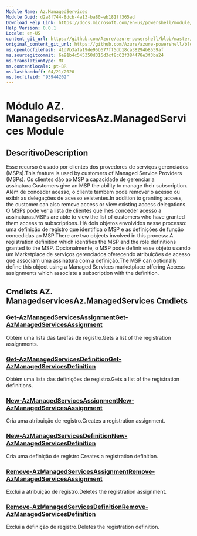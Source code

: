 ```yaml
---
Module Name: Az.ManagedServices
Module Guid: d2a8f744-8dcb-4a13-ba80-eb181ff365ad
Download Help Link: https://docs.microsoft.com/en-us/powershell/module/az.managedservices
Help Version: 0.0.1
Locale: en-US
content_git_url: https://github.com/Azure/azure-powershell/blob/master/src/ManagedServices/ManagedServices/help/Az.ManagedServices.md
original_content_git_url: https://github.com/Azure/azure-powershell/blob/master/src/ManagedServices/ManagedServices/help/Az.ManagedServices.md
ms.openlocfilehash: 41d7b3afa19de95b677ff5db18ca38294b8559af
ms.sourcegitcommit: 6a91b4c545350d316d3cf8c62f384478e3f3ba24
ms.translationtype: MT
ms.contentlocale: pt-BR
ms.lasthandoff: 04/21/2020
ms.locfileid: "93944202"
---
```

# <span data-ttu-id="7c267-101">Módulo AZ. Managedservices</span><span class="sxs-lookup"><span data-stu-id="7c267-101">Az.ManagedServices Module</span></span>
## <span data-ttu-id="7c267-102">Descritivo</span><span class="sxs-lookup"><span data-stu-id="7c267-102">Description</span></span>
<span data-ttu-id="7c267-103">Esse recurso é usado por clientes dos provedores de serviços gerenciados (MSPs).</span><span class="sxs-lookup"><span data-stu-id="7c267-103">This feature is used by customers of Managed Service Providers (MSPs).</span></span> <span data-ttu-id="7c267-104">Os clientes dão ao MSP a capacidade de gerenciar a assinatura.</span><span class="sxs-lookup"><span data-stu-id="7c267-104">Customers give an MSP the ability to manage their subscription.</span></span> <span data-ttu-id="7c267-105">Além de conceder acesso, o cliente também pode remover o acesso ou exibir as delegações de acesso existentes.</span><span class="sxs-lookup"><span data-stu-id="7c267-105">In addition to granting access, the customer can also remove access or view existing access delegations.</span></span> <span data-ttu-id="7c267-106">O MSPs pode ver a lista de clientes que lhes conceder acesso a assinaturas.</span><span class="sxs-lookup"><span data-stu-id="7c267-106">MSPs are able to view the list of customers who have granted them access to subscriptions.</span></span> <span data-ttu-id="7c267-107">Há dois objetos envolvidos nesse processo: uma definição de registro que identifica o MSP e as definições de função concedidas ao MSP.</span><span class="sxs-lookup"><span data-stu-id="7c267-107">There are two objects involved in this process: A registration definition which identifies the MSP and the role definitions granted to the MSP.</span></span> <span data-ttu-id="7c267-108">Opcionalmente, o MSP pode definir esse objeto usando um Marketplace de serviços gerenciados oferecendo atribuições de acesso que associam uma assinatura com a definição.</span><span class="sxs-lookup"><span data-stu-id="7c267-108">The MSP can optionally define this object using a Managed Services marketplace offering Access assignments which associate a subscription with the definition.</span></span>

## <span data-ttu-id="7c267-109">Cmdlets AZ. Managedservices</span><span class="sxs-lookup"><span data-stu-id="7c267-109">Az.ManagedServices Cmdlets</span></span>
### [<span data-ttu-id="7c267-110">Get-AzManagedServicesAssignment</span><span class="sxs-lookup"><span data-stu-id="7c267-110">Get-AzManagedServicesAssignment</span></span>](Get-AzManagedServicesAssignment.md)
<span data-ttu-id="7c267-111">Obtém uma lista das tarefas de registro.</span><span class="sxs-lookup"><span data-stu-id="7c267-111">Gets a list of the registration assignments.</span></span>

### [<span data-ttu-id="7c267-112">Get-AzManagedServicesDefinition</span><span class="sxs-lookup"><span data-stu-id="7c267-112">Get-AzManagedServicesDefinition</span></span>](Get-AzManagedServicesDefinition.md)
<span data-ttu-id="7c267-113">Obtém uma lista das definições de registro.</span><span class="sxs-lookup"><span data-stu-id="7c267-113">Gets a list of the registration definitions.</span></span>

### [<span data-ttu-id="7c267-114">New-AzManagedServicesAssignment</span><span class="sxs-lookup"><span data-stu-id="7c267-114">New-AzManagedServicesAssignment</span></span>](New-AzManagedServicesAssignment.md)
<span data-ttu-id="7c267-115">Cria uma atribuição de registro.</span><span class="sxs-lookup"><span data-stu-id="7c267-115">Creates a registration assignment.</span></span>

### [<span data-ttu-id="7c267-116">New-AzManagedServicesDefinition</span><span class="sxs-lookup"><span data-stu-id="7c267-116">New-AzManagedServicesDefinition</span></span>](New-AzManagedServicesDefinition.md)
<span data-ttu-id="7c267-117">Cria uma definição de registro.</span><span class="sxs-lookup"><span data-stu-id="7c267-117">Creates a registration definition.</span></span>

### [<span data-ttu-id="7c267-118">Remove-AzManagedServicesAssignment</span><span class="sxs-lookup"><span data-stu-id="7c267-118">Remove-AzManagedServicesAssignment</span></span>](Remove-AzManagedServicesAssignment.md)
<span data-ttu-id="7c267-119">Exclui a atribuição de registro.</span><span class="sxs-lookup"><span data-stu-id="7c267-119">Deletes the registration assignment.</span></span>

### [<span data-ttu-id="7c267-120">Remove-AzManagedServicesDefinition</span><span class="sxs-lookup"><span data-stu-id="7c267-120">Remove-AzManagedServicesDefinition</span></span>](Remove-AzManagedServicesDefinition.md)
<span data-ttu-id="7c267-121">Exclui a definição de registro.</span><span class="sxs-lookup"><span data-stu-id="7c267-121">Deletes the registration definition.</span></span>


